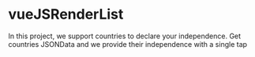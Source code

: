 # vueJSRenderList
In this project, we support countries to declare your independence. Get countries JSONData and we provide their independence with a single tap
